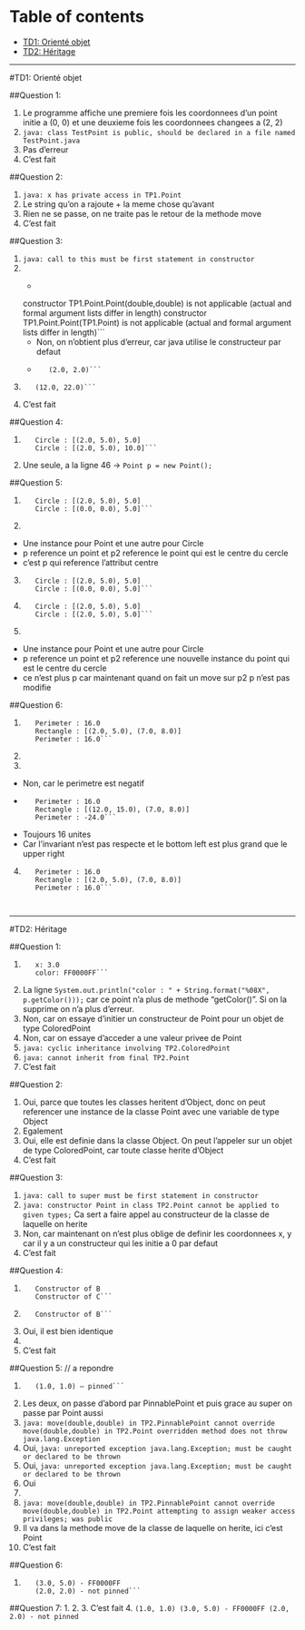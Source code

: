 
# Table of contents
* [TD1: Orienté objet](#td1:-orienté-objet)
* [TD2: Héritage](#td2:-héritage)


-----------------------------------------------------------------------------------


#TD1: Orienté objet

##Question 1:
1. Le programme affiche une premiere fois les coordonnees d’un point initie a (0, 0) et une deuxieme fois les coordonnees changees a (2, 2)
2. `java: class TestPoint is public, should be declared in a file named TestPoint.java`
3. Pas d’erreur
4. C’est fait

##Question 2:
1. `java: x has private access in TP1.Point`
2. Le string qu’on a rajoute + la meme chose qu’avant
3. Rien ne se passe, on ne traite pas le retour de la methode move
4. C’est fait

##Question 3:
1. `java: call to this must be first statement in constructor`
2.
    - ```java: no suitable constructor found for Point(no arguments)
    constructor TP1.Point.Point(double,double) is not applicable
      (actual and formal argument lists differ in length)
    constructor TP1.Point.Point(TP1.Point) is not applicable
      (actual and formal argument lists differ in length)```
    - Non, on n’obtient plus d’erreur, car java utilise le constructeur par defaut
    - ```(0.0, 0.0)
         (2.0, 2.0)```
3. ```(10.0, 20.0)
      (12.0, 22.0)```
4. C’est fait

##Question 4:
1. ```Circle : [(0.0, 0.0), 5.0]
      Circle : [(2.0, 5.0), 5.0]
      Circle : [(2.0, 5.0), 10.0]```
2. Une seule, a la ligne 46 → `Point p = new Point();`

##Question 5:
1. ```Circle : [(0.0, 0.0), 5.0]
      Circle : [(2.0, 5.0), 5.0]
      Circle : [(0.0, 0.0), 5.0]```
2.
- Une instance pour Point et une autre pour Circle
- p reference un point et p2 reference le point qui est le centre du cercle
- c’est p qui reference l’attribut centre
3. ```Circle : [(0.0, 0.0), 5.0]
      Circle : [(2.0, 5.0), 5.0]
      Circle : [(0.0, 0.0), 5.0]```
4. ```Circle : [(0.0, 0.0), 5.0]
      Circle : [(2.0, 5.0), 5.0]
      Circle : [(2.0, 5.0), 5.0]```
5.
- Une instance pour Point et une autre pour Circle
- p reference un point et p2 reference une nouvelle instance du point qui est le centre du cercle
- ce n’est plus p car maintenant quand on fait un move sur p2 p n’est pas modifie

##Question 6:
1. ```Rectangle : [(0.0, 0.0), (5.0, 3.0)]
      Perimeter : 16.0
      Rectangle : [(2.0, 5.0), (7.0, 8.0)]
      Perimeter : 16.0```
2. 
3.
- Non, car le perimetre est negatif
- ```Rectangle : [(0.0, 0.0), (5.0, 3.0)]
     Perimeter : 16.0
     Rectangle : [(12.0, 15.0), (7.0, 8.0)]
     Perimeter : -24.0```
- Toujours 16 unites
- Car l’invariant n’est pas respecte et le bottom left est plus grand que le upper right
4. ```Rectangle : [(0.0, 0.0), (5.0, 3.0)]
      Perimeter : 16.0
      Rectangle : [(2.0, 5.0), (7.0, 8.0)]
      Perimeter : 16.0```
      
      
-----------------------------------------------------------------------------------
      
      
#TD2: Héritage

##Question 1:
1. ```(3.0, 6.0) - FF0000FF
      x: 3.0
      color: FF0000FF```
2. La ligne `System.out.println("color : " + String.format("%08X", p.getColor()));` car ce point n’a plus de methode “getColor()”. Si on la supprime on n’a plus d’erreur.
3. Non, car on essaye d’initier un constructeur de Point pour un objet de type ColoredPoint
4. Non, car on essaye d’acceder a une valeur privee de Point
5. `java: cyclic inheritance involving TP2.ColoredPoint`
6. `java: cannot inherit from final TP2.Point`
7. C’est fait

##Question 2:
1. Oui, parce que toutes les classes heritent d’Object, donc on peut referencer une instance de la classe Point avec une variable de type Object
2. Egalement
3. Oui, elle est definie dans la classe Object. On peut l’appeler sur un objet de type ColoredPoint, car toute classe herite d’Object
4. C’est fait

##Question 3:
1. `java: call to super must be first statement in constructor`
2. `java: constructor Point in class TP2.Point cannot be applied to given types;` Ca sert a faire appel au constructeur de la classe de laquelle on herite
3. Non, car maintenant on n’est plus oblige de definir les coordonnees x, y car il y a un constructeur qui les initie a 0 par defaut
4. C’est fait

##Question 4:
1. ```Constructor of A
      Constructor of B
      Constructor of C```
2. ```Constructor of A
      Constructor of B```
3. Oui, il est bien identique
4. 
5. C’est fait

##Question 5: // a repondre
1. ```(0.0, 0.0) - not pinned
      (1.0, 1.0) – pinned```
2. Les deux, on passe d’abord par PinnablePoint et puis grace au super on passe par Point aussi
3. `java: move(double,double) in TP2.PinnablePoint cannot override move(double,double) in TP2.Point overridden method does not throw java.lang.Exception`
4. Oui, `java: unreported exception java.lang.Exception; must be caught or declared to be thrown`
5. Oui, `java: unreported exception java.lang.Exception; must be caught or declared to be thrown`
6. Oui
7. 
8. `java: move(double,double) in TP2.PinnablePoint cannot override move(double,double) in TP2.Point attempting to assign weaker access privileges; was public`
9. Il va dans la methode move de la classe de laquelle on herite, ici c’est Point
10. C’est fait

##Question 6:
1. ```(1.0, 1.0)
      (3.0, 5.0) - FF0000FF
      (2.0, 2.0) - not pinned```

##Question 7:
1. 
2. 
3. C’est  fait
4. ```(1.0, 1.0)
      (3.0, 5.0) - FF0000FF
      (2.0, 2.0) - not pinned```
